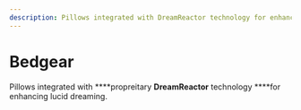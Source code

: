 ```yaml
---
description: Pillows integrated with DreamReactor technology for enhancing lucid dreaming.
---
```


# Bedgear

Pillows integrated with ****propreitary **DreamReactor** technology ****for enhancing lucid dreaming.

